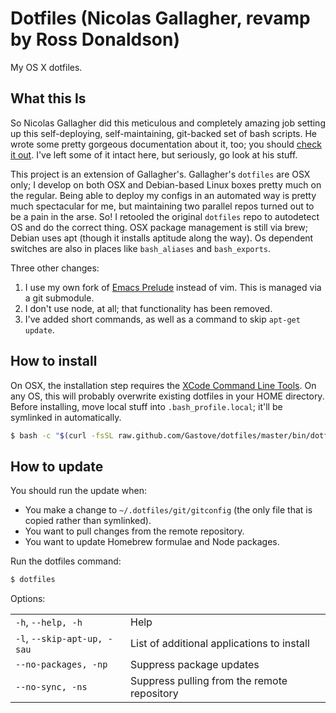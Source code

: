 # Dotfiles (Nicolas Gallagher, revamp by Ross Donaldson)

My OS X dotfiles.


## What this Is

So Nicolas Gallagher did this meticulous and completely amazing job setting up
this self-deploying, self-maintaining, git-backed set of bash scripts. He wrote
some pretty gorgeous documentation about it, too; you should
[check it out](www.github.com/necolas/dotfiles). I've left some of it intact here,
but seriously, go look at his stuff.

This project is an extension of Gallagher's. Gallagher's `dotfiles` are OSX only;
I develop on both OSX and Debian-based Linux boxes pretty much on the regular.
Being able to deploy my configs in an automated way is pretty much spectacular for
me, but maintaining two parallel repos turned out to be a pain in the arse. So!
I retooled the original `dotfiles` repo to autodetect OS and do the correct thing.
OSX package management is still via brew; Debian uses apt (though it installs
aptitude along the way). Os dependent switches are also in places like `bash_aliases`
and `bash_exports`.

Three other changes:

1) I use my own fork of [Emacs Prelude](www.github.com/Gastove/prelude) instead of vim.
This is managed via a git submodule.
2) I don't use node, at all; that functionality has been removed.
3) I've added short commands, as well as a command to skip `apt-get update`.

## How to install

On OSX, the installation step requires the [XCode Command Line
Tools](https://developer.apple.com/downloads). On any OS, this will
probably overwrite existing dotfiles in your HOME directory. Before installing,
move local stuff into `.bash_profile.local`; it'll be symlinked in automatically.

```bash
$ bash -c "$(curl -fsSL raw.github.com/Gastove/dotfiles/master/bin/dotfiles)"
```
## How to update

You should run the update when:

* You make a change to `~/.dotfiles/git/gitconfig` (the only file that is
  copied rather than symlinked).
* You want to pull changes from the remote repository.
* You want to update Homebrew formulae and Node packages.

Run the dotfiles command:

```bash
$ dotfiles
```

Options:

<table>
    <tr>
        <td><code>-h</code>, <code>--help, -h</code></td>
        <td>Help</td>
    </tr>
    <tr>
        <td><code>-l</code>, <code>--skip-apt-up, -sau</code></td>
        <td>List of additional applications to install</td>
    </tr>
    <tr>
        <td><code>--no-packages, -np</code></td>
        <td>Suppress package updates</td>
    </tr>
    <tr>
        <td><code>--no-sync, -ns</code></td>
        <td>Suppress pulling from the remote repository</td>
    </tr>
</table>
